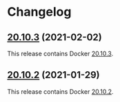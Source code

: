 # Changelog

## [20.10.3](https://github.com/x-jokay/docker-prune/releases/tag/20.10.3) (2021-02-02)

This release contains Docker [20.10.3](https://docs.docker.com/engine/release-notes/#20103).

## [20.10.2](https://github.com/x-jokay/docker-prune/releases/tag/20.10.2) (2021-01-29)

This release contains Docker [20.10.2](https://docs.docker.com/engine/release-notes/#20102).
